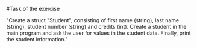 #Task of the exercise

"Create a struct "Student", consisting of first name (string), last name (string), student number (string) and credits (int). Create a student in the main program and ask the user for values ​​in the student data. Finally, print the student information."